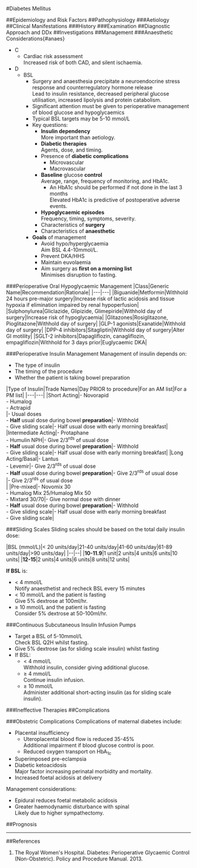 #Diabetes Mellitus

##Epidemiology and Risk Factors
##Pathophysiology
###Aetiology
##Clinical Manifestations
###History
###Examination
##Diagnostic Approach and DDx
##Investigations
##Management
###Anaesthetic Considerations{#anaes}
* C
	* Cardiac risk assessment  
	Increased risk of both CAD, and silent ischaemia.
* D
	* BSL  
		* Surgery and anaesthesia precipitate a neuroendocrine stress response and counterregulatory hormone release  
		Lead to insulin resistance, decreased peripheral glucose utilisation, increased lipolysis and protein catabolism.
		* Significant attention must be given to perioperative management of blood glucose and hypoglycaemics
		* Typical BSL targets may be 5-10 mmol/L
		* Key questions:
			* **Insulin dependency**  
			More important than aetiology.
			* **Diabetic therapies**  
			Agents, dose, and timing.
			* Presence of **diabetic complications**
				* Microvascular
				* Macrovascular
			* **Baseline** glucose **control**  
			Average, range, frequency of monitoring, and HbA1c.
				* An HbA1c should be performed if not done in the last 3 months  
				Elevated HbA1c is predictive of postoperative adverse events.
			* **Hypoglycaemic episodes**  
			Frequency, timing, symptoms, severity.
			* Characteristics of **surgery**
			* Characteristics of **anaesthetic**
		* **Goals** of management
			* Avoid hypo/hyperglycaemia  
			Aim BSL 4.4-10mmol/L.
			* Prevent DKA/HHS
			* Maintain euvolaemia
			* Aim surgery as **first on a morning list**  
			Minimises disruption to fasting.

###Perioperative Oral Hypoglycaemic Management
|Class|Generic Name|Recommendation|Rationale|
|---|---|
|Biguanide|Metformin|Withhold 24 hours pre-major surgery|Increase risk of lactic acidosis and tissue hypoxia if elimination impaired by renal hypoperfusion|
|Sulphonylurea|Gliclazide, Glipizide, Glimepiride|Withhold day of surgery|Increase risk of hypoglycaemia|
|Glitazones|Rosiglitazone, Pioglitazone|Withhold day of surgery|
|GLP-1 agonists|Exanatide|Withhold day of surgery|
|DPP-4 inhibitors|Sitagliptin|Withhold day of surgery|Alter GI motility|
|SGLT-2 inhibitors|Dapagliflozin, canagliflozin, empagliflozin|Withhold for 3 days prior|Euglycaemic DKA|

###Perioperative Insulin Management
Management of insulin depends on:
* The type of insulin
* The timing of the procedure
* Whether the patient is taking bowel preparation

|Type of Insulin|Trade Names|Day PRIOR to procedure|For an AM list|For a PM list|
|---|---|
|Short Acting|- Novorapid <br>- Humalog <br>- Actrapid<br>|- Usual doses<br>- **Half** usual dose during bowel **preparation**|- Withhold<br>- Give sliding scale|- Half usual dose with early morning breakfast|
|Intermediate Acting|- Protaphane <br>- Humulin NPH|- Give 2/3<sup>rds</sup> of usual dose<br>- **Half** usual dose during bowel **preparation**|- Withhold<br>- Give sliding scale|- Half usual dose with early morning breakfast|
|Long Acting/Basal|- Lantus<br>- Levemir|- Give 2/3<sup>rds</sup> of usual dose<br>- **Half** usual dose during bowel **preparation**|-  Give 2/3<sup>rds</sup> of usual dose<br>|- Give 2/3<sup>rds</sup> of usual dose<br>|
|Pre-mixed|- Novomix 30<br>- Humalog Mix 25/Humalog Mix 50<br>- Mixtard 30/70|- Give normal dose with dinner<br>- **Half** usual dose during bowel **preparation**|- Withhold<br>- Give sliding scale|- Half usual dose with early morning breakfast<br>- Give sliding scale|

###Sliding Scales
Sliding scales should be based on the total daily insulin dose:

|BSL (mmol/L)|< 20 units/day|21-40 units/day|41-60 units/day|61-89 units/day|>90 units/day|
|--|--|
|**10-11.9**|1 unit|2 units|4 units|6 units|10 units|
|**12-15**|2 units|4 units|6 units|8 units|12 units|

**If BSL** is:
* < 4 mmol/L  
Notify anaesthetist and recheck BSL every 15 minutes
* < 10 mmol/L and the patient is fasting  
Give 5% dextrose at 100ml/hr.
* ≥ 10 mmol/L and the patient is fasting  
Consider 5% dextrose at 50-100ml/hr.


###Continuous Subcutaneous Insulin Infusion Pumps
* Target a BSL of 5-10mmol/L  
Check BSL Q2H whilst fasting.
* Give 5% dextrose (as for sliding scale insulin) whilst fasting
* If BSL:
	* < 4 mmol/L  
	Withhold insulin, consider giving additional glucose.
	* ≥ 4 mmol/L  
	Continue insulin infusion.
	* ≥ 10 mmol/L  
	Administer additional short-acting insulin (as for sliding scale insulin).


###Ineffective Therapies
##Complications


###Obstetric Complications
Complications of maternal diabetes include:
* Placental insufficiency  
	* Uteroplacental blood flow is reduced 35-45%  
	Additional impairment if blood glucose control is poor.
	* Reduced oxygen transport on HbA<sub>1c</sub>
* Superimposed pre-eclampsia
* Diabetic ketoacidosis  
Major factor increasing perinatal morbidity and mortality.
* Increased foetal acidosis at delivery


Management considerations:
* Epidural reduces foetal metabolic acidosis
* Greater haemodynamic disturbance with spinal  
Likely due to higher sympathectomy.

##Prognosis

---
##References
1. The Royal Women's Hospital. Diabetes: Perioperative Glycaemic Control (Non-Obstetric). Policy and Procedure Manual. 2013.